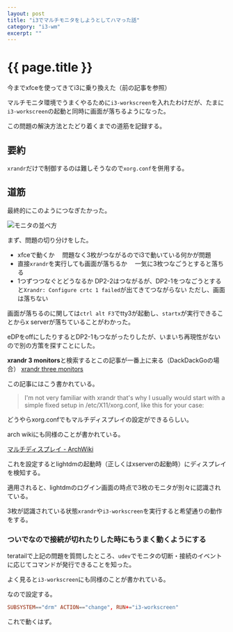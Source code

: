 ```yaml
---
layout: post
title: "i3でマルチモニタをしようとしてハマった話"
category: "i3-wm"
excerpt: ""
---
```


# {{ page.title }}


今までxfceを使ってきてi3に乗り換えた（前の記事を参照）

マルチモニタ環境でうまくやるために`i3-workscreen`を入れたわけだが、たまに`i3-workscreen`の起動と同時に画面が落ちるようになった。

この問題の解決方法とたどり着くまでの道筋を記録する。

## 要約

`xrandr`だけで制御するのは難しそうなので`xorg.conf`を併用する。

## 道筋

最終的にこのようにつなぎたかった。

![モニタの並べ方](https://gyazo.com/53ef3504a73b9f6b0b6ffd777bc30cb1)

まず、問題の切り分けをした。

- xfceで動くか
　問題なく3枚がつながるのでi3で動いている何かが問題
- 直接`xrandr`を実行しても画面が落ちるか
　一気に3枚つなごうとすると落ちる
- 1つずつつなぐとどうなるか
  DP2-2はつながるが、DP2-1をつなごうとすると`Xrandr: Configure crtc 1 failed`が出てきてつながらない
  ただし、画面は落ちない

画面が落ちるのに関しては`ctrl alt F3`でtty3が起動し、`startx`が実行できることからx serverが落ちていることがわかった。

eDPをoffにしたりするとDP2-1もつながったりしたが、いまいち再現性がないので別の方策を探すことにした。

**xrandr 3 monitors**と検索するとこの記事が一番上に来る（DackDackGoの場合）
[xrandr three monitors](https://unix.stackexchange.com/questions/315871/xrandr-three-monitors)

この記事にはこう書かれている。

> I'm not very familiar with xrandr that's why I usually would start with a simple fixed setup in /etc/X11/xorg.conf, like this for your case:

どうやらxorg.confでもマルチディスプレイの設定ができるらしい。

arch wikiにも同様のことが書かれている。

[マルチディスプレイ - ArchWiki](https://wiki.archlinux.jp/index.php/%E3%83%9E%E3%83%AB%E3%83%81%E3%83%87%E3%82%A3%E3%82%B9%E3%83%97%E3%83%AC%E3%82%A4)

これを設定するとlightdmの起動時（正しくはxserverの起動時）にディスプレイを検知する。

適用されると、lightdmのログイン画面の時点で3枚のモニタが別々に認識されている。

3枚が認識されている状態`xrandr`や`i3-workscreen`を実行すると希望通りの動作をする。

### ついでなので接続が切れたりした時にもうまく動くようにする

teratailで上記の問題を質問したところ、`udev`でモニタの切断・接続のイベントに応じてコマンドが発行できることを知った。

よく見ると`i3-workscreen`にも同様のことが書かれている。

なので設定する。

```conf
SUBSYSTEM=="drm" ACTION=="change", RUN+="i3-workscreen"
```

これで動くはず。


